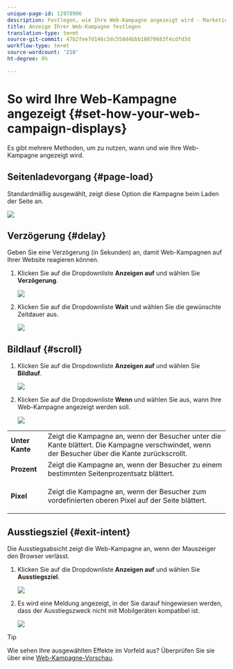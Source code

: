 ```yaml
---
unique-page-id: 12978906
description: Festlegen, wie Ihre Web-Kampagne angezeigt wird - Marketing-Dokumente - Produktdokumentation
title: Anzeige Ihrer Web-Kampagne festlegen
translation-type: tm+mt
source-git-commit: 47b2fee7d146c3dc558d4bbb10070683f4cdfd3d
workflow-type: tm+mt
source-wordcount: '210'
ht-degree: 0%

---
```



# So wird Ihre Web-Kampagne angezeigt {#set-how-your-web-campaign-displays}

Es gibt mehrere Methoden, um zu nutzen, wann und wie Ihre Web-Kampagne angezeigt wird.

## Seitenladevorgang {#page-load}

Standardmäßig ausgewählt, zeigt diese Option die Kampagne beim Laden der Seite an.

![](assets/pl1.png)

## Verzögerung {#delay}

Geben Sie eine Verzögerung (in Sekunden) an, damit Web-Kampagnen auf Ihrer Website reagieren können.

1. Klicken Sie auf die Dropdownliste **Anzeigen auf** und wählen Sie **Verzögerung**.

   ![](assets/d1.png)

1. Klicken Sie auf die Dropdownliste **Wait** und wählen Sie die gewünschte Zeitdauer aus.

   ![](assets/d2.png)

## Bildlauf {#scroll}

1. Klicken Sie auf die Dropdownliste **Anzeigen auf** und wählen Sie **Bildlauf**.

   ![](assets/s1.png)

1. Klicken Sie auf die Dropdownliste **Wenn** und wählen Sie aus, wann Ihre Web-Kampagne angezeigt werden soll.

   ![](assets/s2.png)

<table> 
 <tbody> 
  <tr> 
   <td><strong>Unter Kante</strong></td> 
   <td>Zeigt die Kampagne an, wenn der Besucher unter die Kante blättert. Die Kampagne verschwindet, wenn der Besucher über die Kante zurückscrollt.</td> 
  </tr> 
  <tr> 
   <td><strong>Prozent</strong></td> 
   <td>Zeigt die Kampagne an, wenn der Besucher zu einem bestimmten Seitenprozentsatz blättert.</td> 
  </tr> 
  <tr> 
   <td><strong>Pixel</strong></td> 
   <td><p>Zeigt die Kampagne an, wenn der Besucher zum vordefinierten oberen Pixel auf der Seite blättert.</p></td> 
  </tr> 
 </tbody> 
</table>

## Ausstiegsziel {#exit-intent}

Die Ausstiegsabsicht zeigt die Web-Kampagne an, wenn der Mauszeiger den Browser verlässt.

1. Klicken Sie auf die Dropdownliste **Anzeigen auf** und wählen Sie **Ausstiegsziel**.

   ![](assets/ei1.png)

1. Es wird eine Meldung angezeigt, in der Sie darauf hingewiesen werden, dass der Ausstiegszweck nicht mit Mobilgeräten kompatibel ist.

   ![](assets/ei2.png)

>[!TIP]
>
>Wie sehen Ihre ausgewählten Effekte im Vorfeld aus? Überprüfen Sie sie über eine [Web-Kampagne-Vorschau](preview-and-test-a-web-campaign.md).

